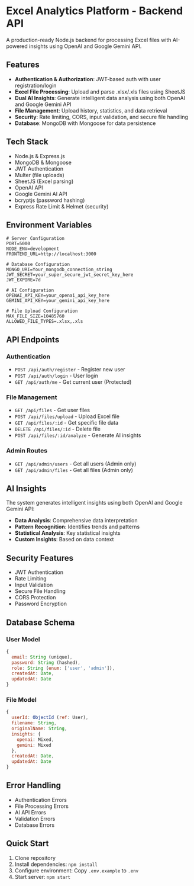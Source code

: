 # Excel Analytics Platform - Backend API

A production-ready Node.js backend for processing Excel files with AI-powered insights using OpenAI and Google Gemini API.

## Features

- **Authentication & Authorization**: JWT-based auth with user registration/login
- **Excel File Processing**: Upload and parse .xlsx/.xls files using SheetJS
- **Dual AI Insights**: Generate intelligent data analysis using both OpenAI and Google Gemini API
- **File Management**: Upload history, statistics, and data retrieval
- **Security**: Rate limiting, CORS, input validation, and secure file handling
- **Database**: MongoDB with Mongoose for data persistence

## Tech Stack

- Node.js & Express.js
- MongoDB & Mongoose
- JWT Authentication
- Multer (file uploads)
- SheetJS (Excel parsing)
- OpenAI API
- Google Gemini AI API
- bcryptjs (password hashing)
- Express Rate Limit & Helmet (security)

## Environment Variables

```env
# Server Configuration
PORT=5000
NODE_ENV=development
FRONTEND_URL=http://localhost:3000

# Database Configuration
MONGO_URI=Your_mongodb_connection_string
JWT_SECRET=your_super_secure_jwt_secret_key_here
JWT_EXPIRE=7d

# AI Configuration
OPENAI_API_KEY=your_openai_api_key_here
GEMINI_API_KEY=your_gemini_api_key_here

# File Upload Configuration
MAX_FILE_SIZE=10485760
ALLOWED_FILE_TYPES=.xlsx,.xls
```

## API Endpoints

### Authentication
- `POST /api/auth/register` - Register new user
- `POST /api/auth/login` - User login
- `GET /api/auth/me` - Get current user (Protected)

### File Management
- `GET /api/files` - Get user files
- `POST /api/files/upload` - Upload Excel file
- `GET /api/files/:id` - Get specific file data
- `DELETE /api/files/:id` - Delete file
- `POST /api/files/:id/analyze` - Generate AI insights

### Admin Routes
- `GET /api/admin/users` - Get all users (Admin only)
- `GET /api/admin/files` - Get all files (Admin only)

## AI Insights

The system generates intelligent insights using both OpenAI and Google Gemini API:

- **Data Analysis**: Comprehensive data interpretation
- **Pattern Recognition**: Identifies trends and patterns
- **Statistical Analysis**: Key statistical insights
- **Custom Insights**: Based on data context

## Security Features

- JWT Authentication
- Rate Limiting
- Input Validation
- Secure File Handling
- CORS Protection
- Password Encryption

## Database Schema

### User Model
```javascript
{
  email: String (unique),
  password: String (hashed),
  role: String (enum: ['user', 'admin']),
  createdAt: Date,
  updatedAt: Date
}
```

### File Model
```javascript
{
  userId: ObjectId (ref: User),
  filename: String,
  originalName: String,
  insights: {
    openai: Mixed,
    gemini: Mixed
  },
  createdAt: Date,
  updatedAt: Date
}
```

## Error Handling

- Authentication Errors
- File Processing Errors
- AI API Errors
- Validation Errors
- Database Errors

## Quick Start

1. Clone repository
2. Install dependencies: `npm install`
3. Configure environment: Copy `.env.example` to `.env`
4. Start server: `npm start`

